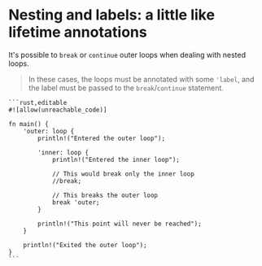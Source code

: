 # Nesting and labels: a little like lifetime annotations

It's possible to `break` or `continue` outer loops when dealing with nested
loops.

> In these cases, the loops must be annotated with some `'label`, and the
> label must be passed to the `break`/`continue` statement.

~~~admonish info title="a little like lifetime annotations" collapsible=true
```rust,editable
#![allow(unreachable_code)]

fn main() {
    'outer: loop {
        println!("Entered the outer loop");

        'inner: loop {
            println!("Entered the inner loop");

            // This would break only the inner loop
            //break;

            // This breaks the outer loop
            break 'outer;
        }

        println!("This point will never be reached");
    }

    println!("Exited the outer loop");
}
```
~~~